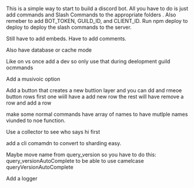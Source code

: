 This is a simple way to start to build a discord bot. All you have to do is just
add commands and Slash Commands to the appropriate folders . Also remeber to add
BOT_TOKEN, GUILD_ID, and CLIENT_ID. Run npm deploy to deploy to deploy the slash
commands to the server.

Still have to add embeds. Have to add comments.

Also have database or cache mode

Like on vs once add a dev so only use that during deelopment guild ocmmands

Add a musivoic option

Add a button that creates a new buttion layer and you can dd and rmeoe button
rows first one wiill have a add new row the rest will have remove a row and add
a row

make some normal commands have array of names to have mutlple names viunded to
noe function.

Use a collector to see who says hi first

add a cli comamdn to convert to sharding easy.

Maybe move name from query_version so you have to do this:
query_versionAutoComplete to be able to use camelcase queryVersionAutoComplete

Add a logger
